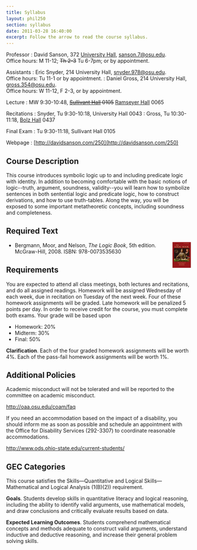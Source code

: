 ```yaml
---
title: Syllabus
layout: phil250
section: syllabus
date: 2011-03-28 16:40:00
excerpt: Follow the arrow to read the course syllabus.
---
```


Professor
:	David Sanson, 372 [University Hall](http://www.osu.edu/map/building.php?building=339), <sanson.7@osu.edu>.\
	Office hours: M 11-12; ~~Th 2-3~~ Tu 6-7pm; or by appointment.

Assistants
:	Eric Snyder, 214 University Hall, <snyder.978@osu.edu>.\
	Office hours: Tu 11-1 or by appointment.
:   Daniel Gross, 214 University Hall, <gross.354@osu.edu>.\
	Office hours: W 11-12, F 2-3, or by appointment.

Lecture
:   MW 9:30-10:48, ~~[Sullivant Hall](http://www.osu.edu/map/building.php?building=106) 0105~~ [Ramseyer Hall](http://www.osu.edu/map/building.php?building=090) 0065

Recitations
:   Snyder, Tu 9:30-10:18, University Hall 0043
:   Gross, Tu 10:30-11:18, [Bolz Hall](http://www.osu.edu/map/building.php?building=146) 0437

Final Exam
: 	Tu 9:30-11:18, Sullivant Hall 0105

Webpage
:	[http://davidsanson.com/250](http://davidsanson.com/250)

## Course Description ##

This course introduces symbolic logic up to and including predicate logic with identity. In addition to becoming comfortable with the basic notions of logic--truth, argument, soundness, validity--you will learn how to symbolize sentences in both sentential logic and predicate logic, how to construct derivations, and how to use truth-tables. Along the way, you will be exposed to some important metatheoretic concepts, including soundness and completeness.

## Required Text ##

<img style="float:right" src="/files/img/bmn.jpg">

+   Bergmann, Moor, and Nelson, *The Logic Book*, 5th edition. McGraw-Hill, 2008. ISBN: 978-0073535630

## Requirements ##

You are expected to attend all class meetings, both lectures and recitations, and do all assigned readings. Homework will be assigned Wednesday of each week, due in recitation on Tuesday of the next week. Four of these homework assignments will be graded. Late homework will be penalized 5 points per day. In order to receive credit for the course, you must complete both exams. Your grade will be based upon

+ 	Homework: 20%
+   Midterm: 30%
+ 	Final: 50%

**Clarification**. Each of the four graded homework assignments will be worth 4%. Each of the pass-fail homework assignments will be worth 1%. 

## Additional Policies ##

Academic misconduct will not be tolerated and will be reported to the committee on academic misconduct.

<http://oaa.osu.edu/coam/faq>

If you need an accommodation based on the impact of a disability, you should inform me as soon as possible and schedule an appointment with the Office for Disability Services (292-3307) to coordinate reasonable accommodations.

<http://www.ods.ohio-state.edu/current-students/>

<div id="boilerplate">

## GEC Categories ##

This course satisfies the Skills—Quantitative and Logical Skills—
Mathematical and Logical Analysis (1(B)(2)) requirement.

**Goals**. Students develop skills in quantitative literacy and logical reasoning, 
including the ability to identify valid arguments, use mathematical models, 
and draw conclusions and critically evaluate results based on data.

**Expected Learning Outcomes**. Students comprehend mathematical 
concepts and methods adequate to construct valid arguments, understand 
inductive and deductive reasoning, and increase their general problem 
solving skills.

</div>
